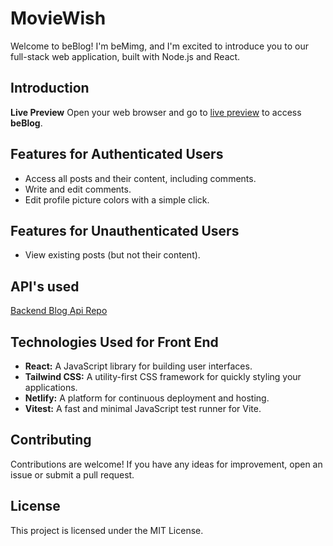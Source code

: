 # MovieWish

Welcome to beBlog! I'm beMimg, and I'm excited to introduce you to our full-stack web application, built with Node.js and React.

## Introduction

**Live Preview**
Open your web browser and go to [live preview](https://beblog-bemimg-app.netlify.app/) to access **beBlog**.

## Features for Authenticated Users

- Access all posts and their content, including comments.
- Write and edit comments.
- Edit profile picture colors with a simple click.

## Features for Unauthenticated Users

- View existing posts (but not their content).

## API's used

[Backend Blog Api Repo](https://github.com/beMimg/backend_blog_api)

## Technologies Used for Front End

- **React:** A JavaScript library for building user interfaces.
- **Tailwind CSS:** A utility-first CSS framework for quickly styling your applications.
- **Netlify:** A platform for continuous deployment and hosting.
- **Vitest:** A fast and minimal JavaScript test runner for Vite.

## Contributing

Contributions are welcome! If you have any ideas for improvement, open an issue or submit a pull request.

## License

This project is licensed under the MIT License.
